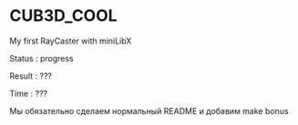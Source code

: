 # CUB3D_COOL

My first RayCaster with miniLibX

Status : progress

Result : ???

Time : ???

 Мы обязательно сделаем нормальный README и добавим make bonus
 
